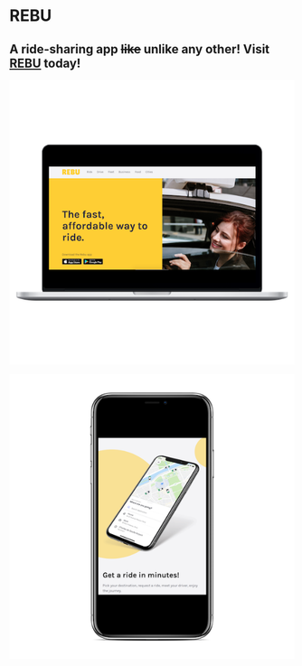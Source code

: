 # REBU

## A ride-sharing app ~~like~~ unlike any other! Visit [REBU](https://www.rebu.today/) today!

![Screenshot](assets/macbookpro15_front.png "MacBook Pro screenshot")


![Screenshot](assets/iphonesespacegrey_portrait.png "iPhone screenshot")
